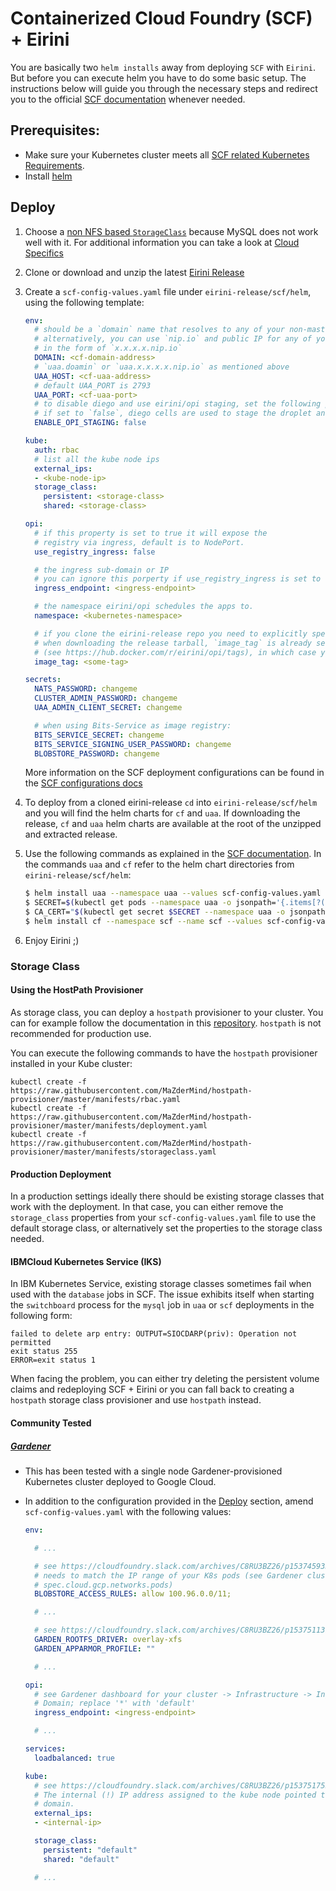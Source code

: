 # Containerized Cloud Foundry (SCF) + Eirini

You are basically two `helm installs` away from deploying `SCF` with `Eirini`. But before you can execute helm you have to do some basic setup. The instructions below will guide you through the necessary steps and redirect you to the official [SCF documentation](https://github.com/SUSE/scf/wiki/How-to-Install-SCF) whenever needed.

## Prerequisites:

- Make sure your Kubernetes cluster meets all [SCF related Kubernetes Requirements](https://github.com/SUSE/scf/wiki/How-to-Install-SCF#requirements-for-kubernetes).
- Install [helm](https://helm.sh/)

## Deploy

1. Choose a [non NFS based `StorageClass`](https://github.com/SUSE/scf/wiki/How-to-Install-SCF#choosing-a-storage-class) because MySQL does not work well with it. For additional information you can take a look at [Cloud Specifics](#cloud-specifics)
1. Clone or download and unzip the latest  [Eirini Release](https://github.com/cloudfoundry-incubator/eirini-release/releases)
1. Create a `scf-config-values.yaml` file under `eirini-release/scf/helm`, using the following template:
    ```yaml
    env:
      # should be a `domain` name that resolves to any of your non-master cluster nodes
      # alternatively, you can use `nip.io` and public IP for any of your non-master nodes
      # in the form of `x.x.x.x.nip.io`
      DOMAIN: <cf-domain-address>
      # `uaa.doamin` or `uaa.x.x.x.x.nip.io` as mentioned above
      UAA_HOST: <cf-uaa-address>
      # default UAA_PORT is 2793
      UAA_PORT: <cf-uaa-port>
      # to disable diego and use eirini/opi staging, set the following parameter to `true`
      # if set to `false`, diego cells are used to stage the droplet and create the application OCI image
      ENABLE_OPI_STAGING: false

    kube:
      auth: rbac
      # list all the kube node ips
      external_ips:
      - <kube-node-ip>
      storage_class:
        persistent: <storage-class>
        shared: <storage-class>

    opi:
      # if this property is set to true it will expose the
      # registry via ingress, default is to NodePort.
      use_registry_ingress: false

      # the ingress sub-domain or IP
      # you can ignore this porperty if use_registry_ingress is set to `false`
      ingress_endpoint: <ingress-endpoint>

      # the namespace eirini/opi schedules the apps to.
      namespace: <kubernetes-namespace>

      # if you clone the eirini-release repo you need to explicitly specify the image tag.
      # when downloading the release tarball, `image_tag` is already set to the release version
      # (see https://hub.docker.com/r/eirini/opi/tags), in which case you can drop the following property.
      image_tag: <some-tag>

    secrets:
      NATS_PASSWORD: changeme
      CLUSTER_ADMIN_PASSWORD: changeme
      UAA_ADMIN_CLIENT_SECRET: changeme

      # when using Bits-Service as image registry:
      BITS_SERVICE_SECRET: changeme
      BITS_SERVICE_SIGNING_USER_PASSWORD: changeme
      BLOBSTORE_PASSWORD: changeme
    ```
   More information on the SCF deployment configurations can be found in the [SCF configurations docs](https://github.com/SUSE/scf/wiki/How-to-Install-SCF#configuring-the-deployment)

1. To deploy from a cloned eirini-release `cd` into `eirini-release/scf/helm` and you will find the helm charts for `cf` and `uaa`. If downloading the release, `cf` and `uaa` helm charts are available at the root of the unzipped and extracted release.
1. Use the following commands as explained in the [SCF documentation](https://github.com/SUSE/scf/wiki/How-to-Install-SCF#deploy-using-helm). In the commands `uaa` and `cf` refer to the helm chart directories from `eirini-release/scf/helm`:

    ```bash
    $ helm install uaa --namespace uaa --values scf-config-values.yaml --name uaa
    $ SECRET=$(kubectl get pods --namespace uaa -o jsonpath='{.items[?(.metadata.name=="uaa-0")].spec.containers[?(.name=="uaa")].env[?(.name=="INTERNAL_CA_CERT")].valueFrom.secretKeyRef.name}')
    $ CA_CERT="$(kubectl get secret $SECRET --namespace uaa -o jsonpath="{.data['internal-ca-cert']}" | base64 --decode -)"
    $ helm install cf --namespace scf --name scf --values scf-config-values.yaml --set "secrets.UAA_CA_CERT=${CA_CERT}"
    ```

1. Enjoy Eirini ;)

### Storage Class

#### Using the HostPath Provisioner

As storage class, you can deploy a `hostpath` provisioner to your cluster. You can for example follow the documentation in this [repository](https://github.com/MaZderMind/hostpath-provisioner#dynamic-provisioning-of-kubernetes-hostpath-volumes). `hostpath` is not recommended for production use.

You can execute the following commands to have the `hostpath` provisioner installed in your Kube cluster:

```console
kubectl create -f https://raw.githubusercontent.com/MaZderMind/hostpath-provisioner/master/manifests/rbac.yaml
kubectl create -f https://raw.githubusercontent.com/MaZderMind/hostpath-provisioner/master/manifests/deployment.yaml
kubectl create -f https://raw.githubusercontent.com/MaZderMind/hostpath-provisioner/master/manifests/storageclass.yaml
```
#### Production Deployment

In a production settings ideally there should be existing storage classes that work with the deployment. In that case, you can either remove the `storage_class` properties from your `scf-config-values.yaml` file to use the default storage class, or alternatively set the properties to the storage class needed.

#### IBMCloud Kubernetes Service (IKS)

In IBM Kubernetes Service, existing storage classes sometimes fail when used with the `database` jobs in SCF. The issue exhibits itself when starting the `switchboard` process for the `mysql` job in `uaa` or `scf` deployments in the following form:

```
failed to delete arp entry: OUTPUT=SIOCDARP(priv): Operation not permitted
exit status 255
ERROR=exit status 1
```

When facing the problem, you can either try deleting the persistent volume claims and redeploying SCF + Eirini or you can fall back to creating a `hostpath` storage class provisioner and use `hostpath` instead.

#### Community Tested

##### [Gardener](https://gardener.cloud)

- This has been tested with a single node Gardener-provisioned Kubernetes cluster deployed to Google Cloud.
- In addition to the configuration provided in the [Deploy](#deploy) section, amend `scf-config-values.yaml` with the following values:

    ```yaml
    env:

      # ...

      # see https://cloudfoundry.slack.com/archives/C8RU3BZ26/p1537459332000100
      # needs to match the IP range of your K8s pods (see Gardener cluster YAML at
      # spec.cloud.gcp.networks.pods)
      BLOBSTORE_ACCESS_RULES: allow 100.96.0.0/11;

      # ...

      # see https://cloudfoundry.slack.com/archives/C8RU3BZ26/p1537511390000100?thread_ts=1537509203.000100&cid=C8RU3BZ26
      GARDEN_ROOTFS_DRIVER: overlay-xfs
      GARDEN_APPARMOR_PROFILE: ""

      # ...

    opi:
      # see Gardener dashboard for your cluster -> Infrastructure -> Ingress
      # Domain; replace '*' with 'default'
      ingress_endpoint: <ingress-endpoint>

      # ...

    services:
      loadbalanced: true

    kube:
      # see https://cloudfoundry.slack.com/archives/C8RU3BZ26/p1537517553000100?thread_ts=1537509203.000100&cid=C8RU3BZ26
      # The internal (!) IP address assigned to the kube node pointed to by the
      # domain.
      external_ips:
      - <internal-ip>

      storage_class:
        persistent: "default"
        shared: "default"

      # ...
    ```
